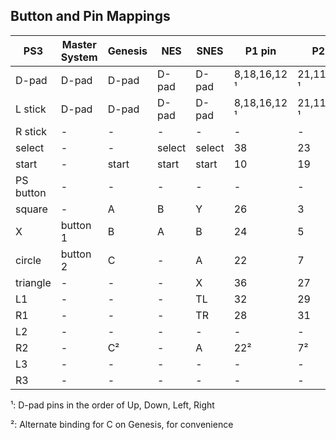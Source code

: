 ## Button and Pin Mappings

|PS3       |Master System |Genesis |NES    |SNES   |P1 pin      |P2 pin       |
|----------|--------------|--------|-------|-------|------------|-------------|
|D-pad     |D-pad         |D-pad   |D-pad  |D-pad  |8,18,16,12 ¹|21,11,13,15 ¹|
|L stick   |D-pad         |D-pad   |D-pad  |D-pad  |8,18,16,12 ¹|21,11,13,15 ¹|
|R stick   |-             |-       |-      |-      |-           |-            |
|select    |-             |-       |select |select |38          |23           |
|start     |-             |start   |start  |start  |10          |19           |
|PS button |-             |-       |-      |-      |-           |-            |
|square    |-             |A       |B      |Y      |26          |3            |
|X         |button 1      |B       |A      |B      |24          |5            |
|circle    |button 2      |C       |-      |A      |22          |7            |
|triangle  |-             |-       |-      |X      |36          |27           |
|L1        |-             |-       |-      |TL     |32          |29           |
|R1        |-             |-       |-      |TR     |28          |31           |
|L2        |-             |-       |-      |-      |-           |-            |
|R2        |-             |C²      |-      |A      |22²         |7²           |
|L3        |-             |-       |-      |-      |-           |-            |
|R3        |-             |-       |-      |-      |-           |-            |

¹: D-pad pins in the order of Up, Down, Left, Right

²: Alternate binding for C on Genesis, for convenience
